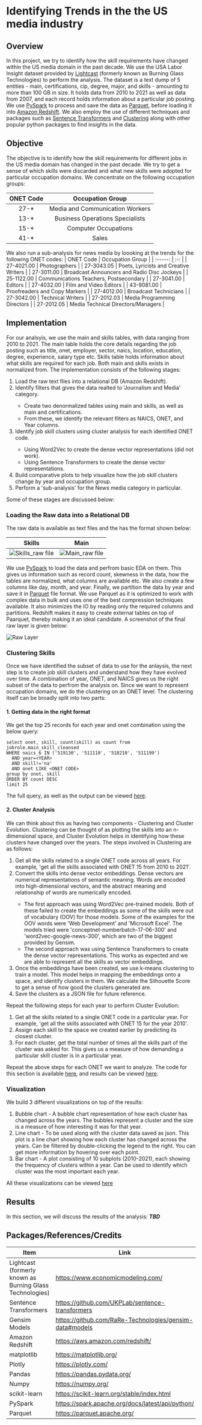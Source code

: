# Identifying Trends in the the US media industry

## Overview
In this project, we try to identify how the skill requirements have changed within the US media domain in the past decade. We use the USA Labor Insight dataset provided by [Lightcast](https://www.economicmodeling.com/) (formerly known as Burning Glass Technologies) to perform the analysis. The dataset is a text dump of 5 entities - main, certifications, cip, degree, major, and skills - amounting to more than 100 GB in size. It holds data from 2010 to 2021 as well as data from 2007, and each record holds information about a particular job posting. We use [PySpark](https://spark.apache.org/docs/latest/api/python/) to process and save the data as [Parquet](https://parquet.apache.org/), before loading it into [Amazon Redshift](https://aws.amazon.com/redshift/). We also employ the use of different techniques and packages such as [Sentence Transformers](https://github.com/UKPLab/sentence-transformers) and [Clustering](https://scikit-learn.org/stable/modules/clustering.html) along with other popular python packages to find insights in the data.

## Objective
The objective is to identify how the skill requirements for different jobs in the US media domain has changed in the past decade. We try to get a sense of which skills were discarded and what new skills were adopted for particular occupation domains. We concentrate on the following occupation groups:

| ONET Code | Occupation Group  |
| :-----: | :-: |
| 27-* | Media and Communication Workers |
| 13-* | Business Operations Specialists |
| 15-* | Computer Occupations |
| 41-* | Sales |

We also run a sub-analysis for news media by loooking at the trends for the following ONET codes:
| ONET Code | Occupation Group  |
| :-----: | :-: |
| 27-4021.00 | Photographers |
| 27-3043.05 | Poets, Lyricists and Creative Writers |
| 27-3011.00 | Broadcast Announcers and Radio Disc Jockeys |
| 25-1122.00 | Communications Teachers, Postsecondary |
| 27-3041.00 | Editors |
| 27-4032.00 | Film and Video Editors |
| 43-9081.00 | Proofreaders and Copy Markers |
| 27-4012.00 | Broadcast Technicians |
| 27-3042.00 | Technical Writers |
| 27-2012.03 | Media Programming Directors |
| 27-2012.05 | Media Technical Directors/Managers |

## Implementation
For our analsyis, we use the main and skills tables, with data ranging from 2010 to 2021. The main table holds the core details regarding the job posting such as title, onet, employer, sector, naics, location, education, degree, experience, salary type etc. Skills table holds information about what skills are required for each job. Both main and skills exists in normalized from. The implementation consists of the following stages:
<ol>
	<li>Load the raw text files into a relational DB (Amazon Redshift).</li>
	<li>Identify filters that gives the data realted to 'Journalism and Media' category.</li>
	<ul>
		<li>Create two denormalized tables using main and skills, as well as main and certifications.</li>
		<li>From these, we identify the relevant filters as NAICS, ONET, and Year columns.</li>
	</ul>
	<li>Identify job skill clusters using cluster analysis for each identified ONET code.</li>
	<ul>
		<li>Using Word2Vec to create the dense vector representations (did not work).</li>
		<li>Using Sentence Transformers to create the dense vector representations.</li>
	</ul>
	<li>Build comparative plots to help visualize how the job skill clusters change by year and occupation group.</li>
	<li>Perform a 'sub-analysis' for the News media category in particular.</li>
</ol>
Some of these stages are discussed below:

### Loading the Raw data into a Relational DB
The raw data is available as text files and the has the format shown below:

Skills             |  Main
:-------------------------:|:-------------------------:
![Skills_raw file](screenshots/skills.png?raw=true "Skills_raw file")  |  ![Main_raw file](screenshots/main.png?raw=true "Main_raw file")

We use [PySpark](https://spark.apache.org/docs/latest/api/python/) to load the data and perfrom basic EDA on them. This gives us information such as record count, skewness in the data, how the tables are normalized, what columns are available etc. We also create a few columns like day, month, and year. Finally, we partition the data by year and save it in [Parquet](https://parquet.apache.org/) file format. We use Parquet as it is optimized to work with complex data in bulk and uses one of the best compression techniques available. It also minimizes the IO by reading only the required columns and partitions. Redshift makes it easy to create external tables on top of Paarquet, thereby making it an ideal candidate. A screenshot of the final raw layer is given below:

![Raw Layer](screenshots/raw%20layer.png?raw=true "Raw Layer")

### Clustering Skills
Once we have identified the subset of data to use for the anlaysis, the next step is to create job skill clusters and understand how they have evolved over time. A combination of year, ONET, and NAICS gives us the right subset of the data to perfrom the analysis on. Since we want to represent occupation domains, we do the clustering on an ONET level. The clustering itself can be broadly split into two parts:

#### 1. Getting data in the right format
We get the top 25 records for each year and onet combination using the below query:
```
select onet, skill, count(skill) as count from jobrole.main_skill_cleansed 
WHERE naics_6 IN ('519130', '511110', '518210', '511199') 
  AND year=<YEAR>
  AND skill!='na' 
  AND onet LIKE <ONET CODE>
group by onet, skill 
ORDER BY count DESC
limit 25
```
The full query, as well as the output can be viewed [here](data/Top%2025%20skills%20\(By%20Year%20and%20ONET%20_%20with%20NAICS%20filter\).xlsx).

#### 2. Cluster Analysis
We can think about this as having two components - Clustering and Cluster Evolution. Clustering can be thought of as plotting the skills into an n-dimensional space, and Cluster Evolution helps in identifying how these clusters have changed over the years. The steps involved in Clustering are as follows:
<ol>
	<li>Get all the skills related to a single ONET code across all years. For example, 'get all the skills associated with ONET 15 from 2010 to 2021'.</li>
	<li>Convert the skills into dense vector embeddings. Dense vectors are numerical representations of semantic meaning. Words are encoded into high-dimensional vectors, and the abstract meaning and relationship of words are numerically encoded.</li>
	<ul>
		<li>The first approach was using Word2Vec pre-trained models. Both of these failed to create the embeddings as some of the skills were out of vocabulary (OOV) for those models. Some of the examples for the OOV words were 'Web Development' and 'Microsoft Excel'. The models tried were 'conceptnet-numberbatch-17-06-300' and 'word2vec-google-news-300', which are two of the biggest provided by Gensim.</li>
		<li>The second approach was using Sentence Transformers to create the dense vector representations. This works as expected and we are able to represent all the skills as vector embeddings.</li>
	</ul>
	<li>Once the embeddings have been created, we use k-means clustering to train a model. This model helps in mapping the embeddings onto a space, and identify clusters in them. We calculate the Silhouette Score to get a sense of how good the clusters generated are.</li>
	<li>Save the clusters as a JSON file for future reference.</li>
</ol>
Repeat the following steps for each year to perform Cluster Evolution:
<ol>
	<li>Get all the skills related to a single ONET code in a particular year. For example, 'get all the skills associated with ONET 15 for the year 2010'.</li>
	<li>Assign each skill to the space we created earlier by predicting its closest cluster.</li>
	<li>For each cluster, get the total number of times all the skills part of the cluster was asked for. This gives us a measure of how demanding a particular skill cluster is in a particular year.</li>
</ol>

Repeat the above steps for each ONET we want to analyze. The code for this section is available [here](code/Skill%20Trend%20Analysis.ipynb), and results can be viewed [here](https://github.com/jacobceles/skill-analysis-media-domain/tree/main/results/).

### Visualization
We build 3 different visualizations on top of the results:
<ol>
	<li>Bubble chart - A bubble chart representation of how each cluster has changed across the years. The bubbles represent a cluster and the size is a measure of how interesting it was for that year.</li>
	<li>Line chart - To be used along with the cluster data saved as json. This plot is a line chart showing how each cluster has changed across the years. Can be filtered by double-clicking the legend to the right. You can get more information by hovering over each point.</li>
	<li>Bar chart - A plot consisting of 10 subplots (2010-2021), each showing the frequency of clusters within a year. Can be used to identify which cluster was the most important each year.</li>
</ol>

All these visualizations can be viewed [here](https://github.com/jacobceles/skill-analysis-media-domain/tree/main/results/)

## Results
In this section, we will discuss the results of the analysis:
***TBD***

## Packages/References/Credits
Item | Link
--- | ---
Lightcast (formerly known as Burning Glass Technologies) | https://www.economicmodeling.com/
Sentence Transformers | https://github.com/UKPLab/sentence-transformers
Gensim Models | https://github.com/RaRe-Technologies/gensim-data#models
Amazon Redshift | https://aws.amazon.com/redshift/
matplotlib | https://matplotlib.org/
Plotly | https://plotly.com/
Pandas | https://pandas.pydata.org/
Numpy | https://numpy.org/
scikit-learn | https://scikit-learn.org/stable/index.html
PySpark | https://spark.apache.org/docs/latest/api/python/
Parquet | https://parquet.apache.org/